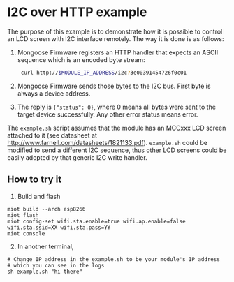 # I2C over HTTP example

The purpose of this example is to demonstrate how it is possible to
control an LCD screen with I2C interface remotely. The way it is done
is as follows:

1. Mongoose Firmware registers an HTTP handler that expects an ASCII sequence
   which is an encoded byte stream:

   ```Bash
    curl http://$MODULE_IP_ADDRESS/i2c?3e00391454726f0c01
   ```
2. Mongoose Firmware sends those bytes to the I2C bus. First byte is always
   a device address.

3. The reply is `{"status": 0}`, where 0 means all bytes were sent to the
   target device successfully. Any other error status means error.

The `example.sh` script assumes that the module has an MCCxxx LCD screen
attached to it (see datasheet at http://www.farnell.com/datasheets/1821133.pdf).
`example.sh` could be modified to send a different I2C sequence, thus other
LCD screens could be easily adopted by that generic I2C write handler.

## How to try it

1. Build and flash

```
miot build --arch esp8266
miot flash
miot config-set wifi.sta.enable=true wifi.ap.enable=false wifi.sta.ssid=XX wifi.sta.pass=YY
miot console
```

2. In another terminal,

```
# Change IP address in the example.sh to be your module's IP address
# which you can see in the logs
sh example.sh "hi there"
```
